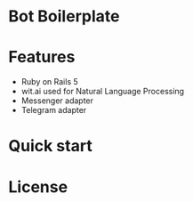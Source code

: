 # Bot Boilerplate

# Features

* Ruby on Rails 5
* wit.ai used for Natural Language Processing
* Messenger adapter
* Telegram adapter

# Quick start

# License


